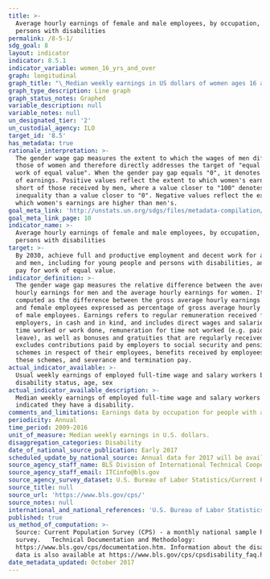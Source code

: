 ```yaml
---
title: >-
  Average hourly earnings of female and male employees, by occupation, age and
  persons with disabilities
permalink: /8-5-1/
sdg_goal: 8
layout: indicator
indicator: 8.5.1
indicator_variable: women_16_yrs_and_over
graph: longitudinal
graph_title: "\_Median weekly earnings in US dollars of women ages 16 and over who indicated they have a disability, employed as full-time wage and salary workers"
graph_type_description: Line graph
graph_status_notes: Graphed
variable_description: null
variable_notes: null
un_designated_tier: '2'
un_custodial_agency: ILO
target_id: '8.5'
has_metadata: true
rationale_interpretation: >-
  The gender wage gap measures the extent to which the wages of men differ from
  those of women and therefore directly addresses the target of "equal pay for
  work of equal value". When the gender pay gap equals "0", it denotes equality
  of earnings. Positive values reflect the extent to which women's earnings fall
  short of those received by men, where a value closer to "100" denotes more
  inequality than a value closer to "0". Negative values reflect the extent to
  which women's earnings are higher than men's.
goal_meta_link: 'http://unstats.un.org/sdgs/files/metadata-compilation/Metadata-Goal-8.pdf'
goal_meta_link_page: 10
indicator_name: >-
  Average hourly earnings of female and male employees, by occupation, age and
  persons with disabilities
target: >-
  By 2030, achieve full and productive employment and decent work for all women
  and men, including for young people and persons with disabilities, and equal
  pay for work of equal value.
indicator_definition: >-
  The gender wage gap measures the relative difference between the average
  hourly earnings for men and the average hourly earnings for women. It is
  computed as the difference between the gross average hourly earnings of male
  and female employees expressed as percentage of gross average hourly earnings
  of male employees. Earnings refers to regular remuneration received from
  employers, in cash and in kind, and includes direct wages and salaries for
  time worked or work done, remuneration for time not worked (e.g. paid annual
  leave), as well as bonuses and gratuities that are regularly received. It
  excludes contributions paid by employers to social security and pension
  schemes in respect of their employees, benefits received by employees under
  these schemes, and severance and termination pay.
actual_indicator_available: >-
  Usual weekly earnings of employed full-time wage and salary workers by
  disability status, age, sex
actual_indicator_available_description: >-
  Median weekly earnings of employed full-time wage and salary workers who
  indicated they have a disability.
comments_and_limitations: Earnings data by occupation for people with a disability are not available.
periodicity: Annual
time_period: 2009-2016
unit_of_measure: Median weekly earnings in U.S. dollars.
disaggregation_categories: Disability
date_of_national_source_publication: Early 2017
scheduled_update_by_national_source: Annual data for 2017 will be available in early 2018
source_agency_staff_name: BLS Division of International Technical Cooperation staff
source_agency_staff_email: ITCinfo@bls.gov
source_agency_survey_dataset: U.S. Bureau of Labor Statistics/Current Population Survey
source_title: null
source_url: 'https://www.bls.gov/cps/'
source_notes: null
international_and_national_references: 'U.S. Bureau of Labor Statistics - www.bls.gov '
published: true
us_method_of_computation: >-
  Source: Current Population Survey (CPS) - a monthly national sample household
  survey.   Technical Documentation and Methodology:
  https://www.bls.gov/cps/documentation.htm. Information about the disability
  data is also available at https://www.bls.gov/cps/cpsdisability_faq.htm
date_metadata_updated: October 2017
---
```

